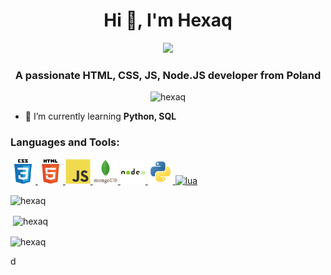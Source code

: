 <h1 align="center">Hi 👋, I'm Hexaq</h1>
<p align="center">
  <img src="https://discord.c99.nl/widget/theme-4/309411016955920386.png" />
<p align="center">
<h3 align="center">A passionate HTML, CSS, JS, Node.JS developer from Poland</h3>

<p align="center"> <img src="https://komarev.com/ghpvc/?username=hexaq&label=Profile%20views&color=0e75b6&style=flat" alt="hexaq" /> </p>



- :seedling: I’m currently learning **Python, SQL**


<h3 align="left">Languages and Tools:</h3>
<p align="left"> <a href="https://www.w3schools.com/css/" target="_blank"> <img src="https://raw.githubusercontent.com/devicons/devicon/master/icons/css3/css3-original-wordmark.svg" alt="css3" width="40" height="40"/> </a> <a href="https://www.w3.org/html/" target="_blank"> <img src="https://raw.githubusercontent.com/devicons/devicon/master/icons/html5/html5-original-wordmark.svg" alt="html5" width="40" height="40"/> </a> <a href="https://developer.mozilla.org/en-US/docs/Web/JavaScript" target="_blank"> <img src="https://raw.githubusercontent.com/devicons/devicon/master/icons/javascript/javascript-original.svg" alt="javascript" width="40" height="40"/> </a> <a href="https://www.mongodb.com/" target="_blank"> <img src="https://raw.githubusercontent.com/devicons/devicon/master/icons/mongodb/mongodb-original-wordmark.svg" alt="mongodb" width="40" height="40"/> </a> <a href="https://nodejs.org" target="_blank"> <img src="https://raw.githubusercontent.com/devicons/devicon/master/icons/nodejs/nodejs-original-wordmark.svg" alt="nodejs" width="40" height="40"/> </a> <a href="https://www.python.org" target="_blank"> <img src="https://raw.githubusercontent.com/devicons/devicon/master/icons/python/python-original.svg" alt="python" width="40" height="40"/> </a> <a href="https://www.lua.org/pil/1.html" target="_blank"> <img src="https://upload.wikimedia.org/wikipedia/commons/c/cf/Lua-Logo.svg" alt="lua" width="40" height="40"/> </a> </p>

<p><img align="center" src="https://github-readme-stats.vercel.app/api/top-langs?username=hexaq&show_icons=true&locale=en&layout=compact" alt="hexaq" /></p>

<p>&nbsp;<img align="center" src="https://github-readme-stats.vercel.app/api?username=hexaq&show_icons=true&locale=en" alt="hexaq" /></p>

<p><img align="center" src="https://github-readme-streak-stats.herokuapp.com/?user=hexaq&" alt="hexaq" /></p>
d
